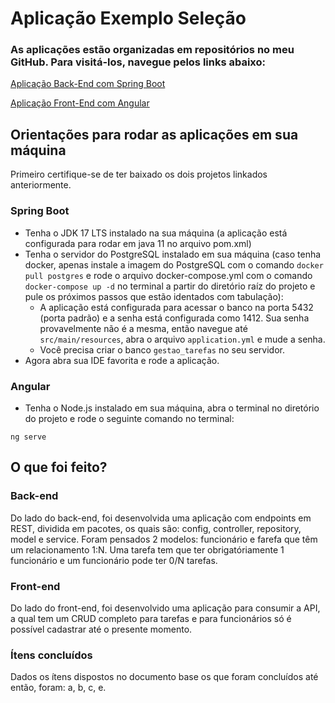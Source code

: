 # Aplicação Exemplo Seleção

### As aplicações estão organizadas em repositórios no meu GitHub. Para visitá-los, navegue pelos links abaixo:

[Aplicação Back-End com Spring Boot](https://github.com/phelyppealex/gestor-tarefas-rest)

[Aplicação Front-End com Angular](https://github.com/phelyppealex/gestor-tarefas-angular)

## Orientações para rodar as aplicações em sua máquina

Primeiro certifique-se de ter baixado os dois projetos linkados anteriormente.

### Spring Boot
- Tenha o JDK 17 LTS instalado na sua máquina (a aplicação está configurada para rodar em java 11 no arquivo pom.xml)
- Tenha o servidor do PostgreSQL instalado em sua máquina (caso tenha docker, apenas instale a imagem do PostgreSQL com o comando `docker pull postgres` e rode o arquivo docker-compose.yml com o comando `docker-compose up -d` no terminal a partir do diretório raíz do projeto e pule os próximos passos que estão identados com tabulação):
    - A aplicação está configurada para acessar o banco na porta 5432 (porta padrão) e a senha está configurada como 1412. Sua senha provavelmente não é a mesma, então navegue até `src/main/resources`, abra o arquivo `application.yml` e mude a senha.
    - Você precisa criar o banco `gestao_tarefas` no seu servidor.
- Agora abra sua IDE favorita e rode a aplicação.

### Angular
- Tenha o Node.js instalado em sua máquina, abra o terminal no diretório do projeto e rode o seguinte comando no terminal:

~~~
ng serve
~~~

## O que foi feito?

### Back-end
Do lado do back-end, foi desenvolvida uma aplicação com endpoints em REST, dividida em pacotes, os quais são: config, controller, repository, model e service. Foram pensados 2 modelos: funcionário e farefa que têm um relacionamento 1:N. Uma tarefa tem que ter obrigatóriamente 1 funcionário e um funcionário pode ter 0/N tarefas.

### Front-end
Do lado do front-end, foi desenvolvido uma aplicação para consumir a API, a qual tem um CRUD completo para tarefas e para funcionários só é possível cadastrar até o presente momento.

### Ítens concluídos
Dados os ítens dispostos no documento base os que foram concluídos até então, foram: a, b, c, e.